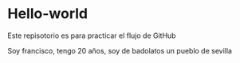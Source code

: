 # Hello-world
Este repisotorio es para practicar el flujo de GitHub

Soy francisco, tengo 20 años, soy de badolatos un pueblo de sevilla
